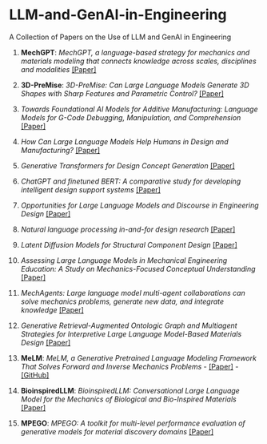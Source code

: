 # LLM-and-GenAI-in-Engineering
A Collection of Papers on the Use of LLM and GenAI in Engineering

1.  **MechGPT**: *MechGPT, a language-based strategy for mechanics and materials modeling that connects knowledge across scales, disciplines and modalities*
[[Paper]](https://asmedigitalcollection.asme.org/appliedmechanicsreviews/article-abstract/76/2/021001/1169582/MechGPT-a-Language-Based-Strategy-for-Mechanics)

2.  **3D-PreMise**: *3D-PreMise: Can Large Language Models Generate 3D Shapes with Sharp Features and Parametric Control?* [[Paper]](https://arxiv.org/abs/2401.06437)

3.  *Towards Foundational AI Models for Additive Manufacturing: Language Models for G-Code Debugging, Manipulation, and Comprehension* [[Paper]](https://arxiv.org/abs/2309.02465)

4.  *How Can Large Language Models Help Humans in Design and Manufacturing?* [[Paper]](https://arxiv.org/abs/2307.14377)

5.  *Generative Transformers for Design Concept Generation* [[Paper]](https://doi.org/10.1115/1.4056220)

6.  *ChatGPT and finetuned BERT: A comparative study for developing intelligent design support systems* [[Paper]](https://www.sciencedirect.com/science/article/pii/S2667305323001333)

7.  *Opportunities for Large Language Models and Discourse in Engineering Design* [[Paper]](https://arxiv.org/abs/2306.09169)

8.  *Natural language processing in-and-for design research* [[Paper]](https://www.cambridge.org/core/journals/design-science/article/natural-language-processing-inandfor-design-research/5EE5CF29BC6632A1280EA30574D54076)

9.  *Latent Diffusion Models for Structural Component Design* [[Paper]](https://arxiv.org/abs/2309.11601)

10.  *Assessing Large Language Models in Mechanical Engineering Education: A Study on Mechanics-Focused Conceptual Understanding* [[Paper]](https://arxiv.org/abs/2401.12983)

11.  *MechAgents: Large language model multi-agent collaborations can solve mechanics problems, generate new data, and integrate knowledge* [[Paper]](https://arxiv.org/abs/2311.08166)

12.  *Generative Retrieval-Augmented Ontologic Graph and Multiagent Strategies for Interpretive Large Language Model-Based Materials Design* [[Paper]](https://pubs.acs.org/doi/full/10.1021/acsengineeringau.3c00058)

13.  **MeLM**: *MeLM, a Generative Pretrained Language Modeling Framework That Solves Forward and Inverse Mechanics Problems* 
    -   [[Paper]](https://www.sciencedirect.com/science/article/pii/S0022509623002582)
    -   [[GitHub]](https://github.com/lamm-mit/MeLM)

14.  **BioinspiredLLM**: *BioinspiredLLM: Conversational Large Language Model for the Mechanics of Biological and Bio-Inspired Materials* [[Paper]](https://onlinelibrary.wiley.com/doi/full/10.1002/advs.202306724)

15.  **MPEGO**: *MPEGO: A toolkit for multi-level performance evaluation of
generative models for material discovery domains* [[Paper]](https://demos.rni.tcsapps.com/mlms-2022/assets/pdfs/7-CameraReady-KDD_22_MLMS_MPEGO_Camera_Ready.pdf)



